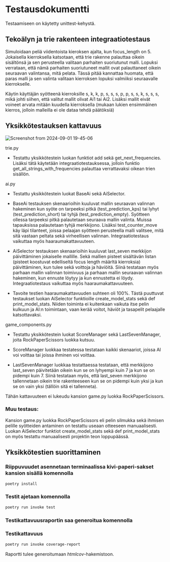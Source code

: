 # Testausdokumentti

Testaamiseen on käytetty unittest-kehystä. 

## Tekoälyn ja trie rakenteen integraatiotestaus

Simuloidaan peliä viidentoista kieroksen ajalta, kun focus_length on 5. Jokaisella kierroksella katsotaan, että trie rakenne palauttaa oikein sisältönsä ja sen perusteella valitaan parhaiten suoriutunut malli. Lopuksi verrataan, että nämä parhaiten suoriutuneet mallit ovat palauttaneet oikein seuraavan valintansa, mitä pelata. Tässä pitää kannattaa huomata, että paras malli ja sen valinta valitaan kierroksen lopuksi valmiiksi seuraavalle kierrokselle. 

Käytin käyttäjän syötteenä kierroksille s, k, k, p, s, s, s, p, p, s, s, k, s, s, s, mikä johti siihen, että valitut mallit olivat Ai1 tai Ai2. Lisäksi mallit eivät voineet arvata mitään kuudella kierroksella (mukaan lukien ensimmäinen kierros, jolloin malleilla ei ole dataa tehdä päätöksiä)

## Yksikkötestauksen kattavuus

![Screenshot from 2024-09-01 19-45-06](https://github.com/user-attachments/assets/b4574397-6df7-4bce-8c98-05263796edc4)

trie.py
- Testattu yksikkötestein luokan funktiot add sekä get_next_frequencies. Lisäksi tätä käytetään integraatiotestauksessa, jolloin funktio get_all_strings_with_frequencies palauttaa verrattavaksi oikean trien sisällön.

ai.py
- Testattu yksikkötestein luokat BaseAi sekä AiSelector.

- BaseAi testauksen skenaarioihin kuuluvat mallin seuraavan valinnan hakeminen kun syöte on tarpeeksi pitkä (test_prediction_kps) tai lyhyt (test_prediction_short) tai tyhjä (test_prediction_empty). Syötteen ollessa tarpeeksi pitkä palautetaan seuraava mallin valinta. Muissa tapauksissa palautetaan tyhjä merkkijono. Lisäksi test_counter_move käy läpi tilanteet, joissa pelaajan syötteen perusteella malli valitsee, mitä sitä vastaan peltata sekä virheellisen valinnan. Integraatiotestaus vaikuttaa myös haaraumakattavuuteen.

- AiSelector testauksen skenaarioihin kuuluvat last_seven merkkijon päivittäminen jokaiselle mallille. Sekä mallien pisteet sisältävän listan (pisteet koostuvat edelliseltä focus length määrltä kierroksia) päivittäminen, kun tulee sekä voittoja ja häviöitä. Siinä testataan myös parhaan mallin valinnan toimivuus ja parhaan mallin seuraavan valinnan hakeminen, kun ennuste löytyy ja kun ennustetta ei löydy. Integraatiotestaus vaikuttaa myös haaraumakattavuuteen.

- Tavoite testien haaraumakattavuuden suhteen oli 100%. Tästä puuttuvat testaukset luokan AiSelector funktioille create_model_stats sekä def print_model_stats. Niiden toiminta ei kuitenkaan vaikuta itse pelin kulkuun ja AI:n toimintaan, vaan kerää voitot, häviöt ja tasapelit pelaajalle katsottavaksi. 

game_components.py
- Testattu yksikkötestein luokat ScoreManager sekä LastSevenManager, joita RockPaperScissors luokka kutsuu.

- ScoreManager luokkaa testatessa testataan kaikki skenaariot, joissa AI voi voittaa tai joissa ihminen voi voittaa.

- LastSevenManager luokkaa testattaessa testataan, että merkkijono last_seven päivitetään oikein kun se on lyhyempi kuin 7 ja kun se on pidempi kuin 7. Siinä testataan myös, että last_seven merkkijono tallennetaan oikein trie rakenteeseen kun se on pidempi kuin yksi ja kun se on vain yksi (tällöin sitä ei tallenneta). 

Tähän kattavuuteen ei lukeudu kansion game.py luokka RockPaperScissors.

### Muu testaus:
Kansion game.py luokka RockPaperScissors eli pelin silmukka sekä ihmisen pelille syötteiden antaminen on testattu useaan otteeseen manuaalisesti.
Luokan AiSelector funktiot create_model_stats sekä def print_model_stats on myös testattu manuaalisesti projektin teon loppupäässä.

## Yksikkötestien suorittaminen

### Riippuvuudet asennetaan terminaalissa kivi-paperi-sakset kansion sisällä komennolla

```bash
poetry install
```

### Testit ajetaan komennolla

```bash
poetry run invoke test
```

### Testikattavuusraportin saa generoitua komennolla


### Testikattavuus

```bash
poetry run invoke coverage-report
```

Raportti tulee generoitumaan _htmlcov_-hakemistoon.
